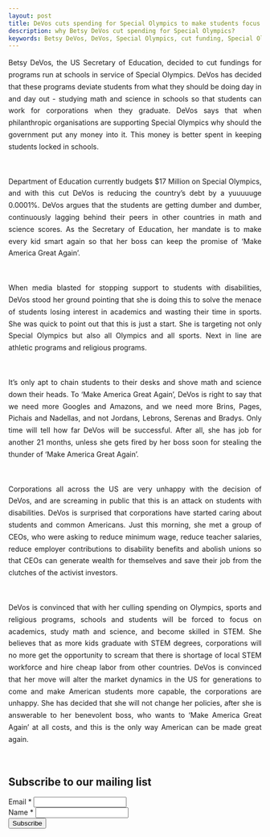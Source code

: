 ```yaml
---
layout: post
title: DeVos cuts spending for Special Olympics to make students focus on academics
description: why Betsy DeVos cut spending for Special Olympics? 
keywords: Betsy DeVos, DeVos, Special Olympics, cut funding, Special Olympics programs, Make America Great Again
---
```


<p style="text-align: justify;line-height: 1.7"> 
Betsy DeVos, the US Secretary of Education, decided to cut fundings for programs run at schools in service of Special Olympics. DeVos has decided that these programs deviate students from what they should be doing day in and day out - studying math and science in schools so that students can work for corporations when they graduate. DeVos says that when philanthropic organisations are supporting Special Olympics why should the government put any money into it. This money is better spent in keeping students locked in schools.  </p> <br />

<p style="text-align: justify;line-height: 1.7"> 
Department of Education currently budgets $17 Million on Special Olympics, and with this cut DeVos is reducing the country’s debt by a yuuuuuge 0.0001%. DeVos argues that the students are getting dumber and dumber, continuously lagging behind their peers in other countries in math and science scores. As the Secretary of Education, her mandate is to make every kid smart again so that her boss can keep the promise of ‘Make America Great Again’. </p> <br />

<p style="text-align: justify;line-height: 1.7"> 
When media blasted for stopping support to students with disabilities, DeVos stood her ground pointing that she is doing this to solve the menace of students losing interest in academics and wasting their time in sports. She was quick to point out that this is just a start. She is targeting not only Special Olympics but also all Olympics and all sports. Next in line are athletic programs and religious programs. </p> <br />

<p style="text-align: justify;line-height: 1.7"> 
It’s only apt to chain students to their desks and shove math and science down their heads. To ‘Make America Great Again’, DeVos is right to say that we need more Googles and Amazons, and we need more Brins, Pages, Pichais and Nadellas, and not Jordans, Lebrons, Serenas and Bradys. Only time will tell how far DeVos will be successful. After all, she has job for another 21 months, unless she gets fired by her boss soon for stealing the thunder of ‘Make America Great Again’. </p> <br />

<p style="text-align: justify;line-height: 1.7"> 
Corporations all across the US are very unhappy with the decision of DeVos, and are screaming in public that this is an attack on students with disabilities. DeVos is surprised that corporations have started caring about students and common Americans. Just this morning, she met a group of CEOs, who were asking to reduce minimum wage, reduce teacher salaries, reduce employer contributions to disability benefits and abolish unions so that CEOs can generate wealth for themselves and save their job from the clutches of the activist investors. </p> <br />

<p style="text-align: justify;line-height: 1.7"> 
DeVos is convinced that with her culling spending on Olympics, sports and religious programs, schools and students will be forced to focus on academics, study math and science, and become skilled in STEM. She believes that as more kids graduate with STEM degrees, corporations will no more get the opportunity to scream that there is shortage of local STEM workforce and hire cheap labor from other countries. DeVos is convinced that her move will alter the market dynamics in the US for generations to come and make American students more capable, the corporations are unhappy. She has decided that she will not change her policies, after she is answerable to her benevolent boss, who wants to ‘Make America Great Again’ at all costs, and this is the only way American can be made great again.</p> <br />

<form action="https://gmail.us20.list-manage.com/subscribe/post?u=0e628327d496d7cbe86598540&amp;id=801bf936e2" method="post" id="mc-embedded-subscribe-form" name="mc-embedded-subscribe-form" class="validate" target="_blank" novalidate>
    <div id="mc_embed_signup_scroll">
	<h2>Subscribe to our mailing list</h2>
<div class="mc-field-group">
	<label for="mce-EMAIL">Email  <span class="asterisk">*</span>
</label>
	<input type="email" value="" name="EMAIL" class="required email" id="mce-EMAIL">
</div>
<div class="mc-field-group">
	<label for="mce-FNAME">Name  <span class="asterisk">*</span>
</label>
	<input type="text" value="" name="FNAME" class="required" id="mce-FNAME">
</div>
	<div id="mce-responses" class="clear">
		<div class="response" id="mce-error-response" style="display:none"></div>
		<div class="response" id="mce-success-response" style="display:none"></div>
	</div>    
    <div style="position: absolute; left: -5000px;" aria-hidden="true"><input type="text" name="b_0e628327d496d7cbe86598540_801bf936e2" tabindex="-1" value=""></div>
    <div class="clear"><input type="submit" value="Subscribe" name="subscribe" id="mc-embedded-subscribe" class="button"></div>
    </div>
</form>

<script type='text/javascript' src='//s3.amazonaws.com/downloads.mailchimp.com/js/mc-validate.js'></script><script type='text/javascript'>(function($) {window.fnames = new Array(); window.ftypes = new Array();fnames[0]='EMAIL';ftypes[0]='email';fnames[1]='FNAME';ftypes[1]='text';fnames[3]='ADDRESS';ftypes[3]='address';fnames[4]='PHONE';ftypes[4]='phone';fnames[5]='BIRTHDAY';ftypes[5]='birthday';}(jQuery));var $mcj = jQuery.noConflict(true);</script>

